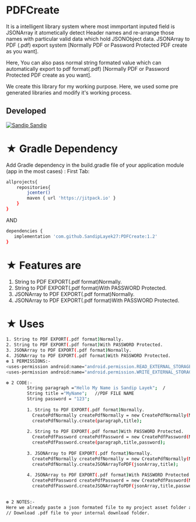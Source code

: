 # PDFCreate
It is a intelligent library system where most immportant inputed field is JSONArray it atometically detect Header names and re-arrange those names with particular valid data which hold JSONObject data.
JSONArray to PDF (.pdf) export system [Normally PDF or Password Protected PDF create as you want].

Here, You can also pass normal string formated value which can automatically export to pdf format(.pdf) 
[Normally PDF or Password Protected PDF create as you want].

We create this library for my working purpose.
Here, we used some pre generated libraries and modify it's working process.

## Developed
[![Sandip](https://avatars1.githubusercontent.com/u/31722942?v=4&u=18643bfaaba26114584d27693e9891db26bcb582&s=39) Sandip](https://github.com/SandipLayek27)  
# ★ Gradle Dependency
Add Gradle dependency in the build.gradle file of your application module (app in the most cases) :
First Tab:

```sh
allprojects{
    repositories{
        jcenter()
        maven { url 'https://jitpack.io' }
    }
}
```

AND

```sh
dependencies {
   implementation 'com.github.SandipLayek27:PDFCreate:1.2'
}
```

# ★ Features are
1. String to PDF EXPORT(.pdf format)Normally.
2. String to PDF EXPORT(.pdf format)With PASSWORD Protected.
3. JSONArray to PDF EXPORT(.pdf format)Normally.
4. JSONArray to PDF EXPORT(.pdf format)With PASSWORD Protected.

# ★ Uses
```sh
1. String to PDF EXPORT(.pdf format)Normally.
2. String to PDF EXPORT(.pdf format)With PASSWORD Protected.
3. JSONArray to PDF EXPORT(.pdf format)Normally.
4. JSONArray to PDF EXPORT(.pdf format)With PASSWORD Protected.
❆ 1 PERMISSIONS:-
<uses-permission android:name="android.permission.READ_EXTERNAL_STORAGE" />
<uses-permission android:name="android.permission.WRITE_EXTERNAL_STORAGE" />

❆ 2 CODE:-
        String paragraph ="Hello My Name is Sandip Layek";  /
        String title ="MyName";   //PDF FILE NAME
        String password = "123";
        
        1. String to PDF EXPORT(.pdf format)Normally.
          CreatePdfNormally createPdfNormally = new CreatePdfNormally(MainActivity.this);
          createPdfNormally.create(paragraph,title);
        
        2. String to PDF EXPORT(.pdf format)With PASSWORD Protected.
          CreatePdfPassword createPdfPassword = new CreatePdfPassword(MainActivity.this);
          createPdfPassword.create(paragraph,title,password);
        
        3. JSONArray to PDF EXPORT(.pdf format)Normally.
          CreatePdfNormally createPdfNormally = new CreatePdfNormally(MainActivity.this);
          createPdfNormally.createJSONArrayToPDF(jsonArray,title);
        
        4. JSONArray to PDF EXPORT(.pdf format)With PASSWORD Protected.
          CreatePdfPassword createPdfPassword = new CreatePdfPassword(MainActivity.this);
          createPdfPassword.createJSONArrayToPDF(jsonArray,title,password);

        
❆ 2 NOTES:-
Here we already paste a json formated file to my project asset folder as example purpose.
// Download .pdf file to your internal download folder.        
```

